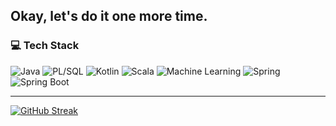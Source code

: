 ## Okay, let's do it one more time.

<!--
-->

### 💻 Tech Stack
![Java](https://img.shields.io/badge/Java-ED8B00?style=flat&logo=java&logoColor=white)
![PL/SQL](https://img.shields.io/badge/PL%2FSQL-003B57?style=flat&logo=oracle&logoColor=white)
![Kotlin](https://img.shields.io/badge/Kotlin-0095D5?style=flat&logo=kotlin&logoColor=white)
![Scala](https://img.shields.io/badge/Scala-DC322F?style=flat&logo=scala&logoColor=white)
![Machine Learning](https://img.shields.io/badge/Machine%20Learning-FFC107?style=flat&logo=python&logoColor=black)
![Spring](https://img.shields.io/badge/Spring-6DB33F?style=flat&logo=spring&logoColor=white)
![Spring Boot](https://img.shields.io/badge/Spring_Boot-6DB33F?style=flat&logo=spring-boot&logoColor=white)

---
[![GitHub Streak](https://streak-stats.demolab.com?user=artem7-workRep&theme=github-dark&date_format=j%20M%5B%20Y%5D)](https://git.io/streak-stats)

